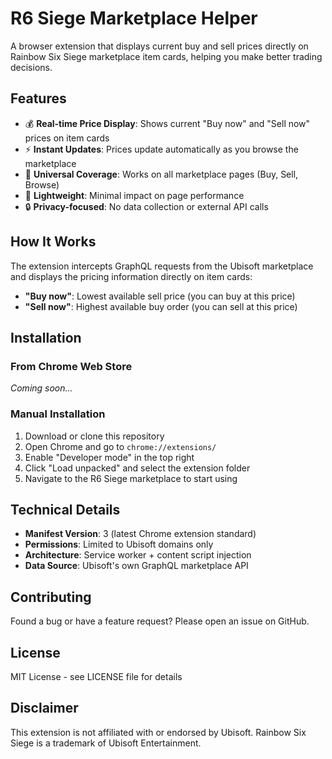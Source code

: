 # R6 Siege Marketplace Helper

A browser extension that displays current buy and sell prices directly on Rainbow Six Siege marketplace item cards, helping you make better trading decisions.

## Features

- 💰 **Real-time Price Display**: Shows current "Buy now" and "Sell now" prices on item cards
- ⚡ **Instant Updates**: Prices update automatically as you browse the marketplace
- 🎯 **Universal Coverage**: Works on all marketplace pages (Buy, Sell, Browse)
- 🚀 **Lightweight**: Minimal impact on page performance
- 🔒 **Privacy-focused**: No data collection or external API calls

## How It Works

The extension intercepts GraphQL requests from the Ubisoft marketplace and displays the pricing information directly on item cards:

- **"Buy now"**: Lowest available sell price (you can buy at this price)
- **"Sell now"**: Highest available buy order (you can sell at this price)

## Installation

### From Chrome Web Store
*Coming soon...*

### Manual Installation
1. Download or clone this repository
2. Open Chrome and go to `chrome://extensions/`
3. Enable "Developer mode" in the top right
4. Click "Load unpacked" and select the extension folder
5. Navigate to the R6 Siege marketplace to start using

## Technical Details

- **Manifest Version**: 3 (latest Chrome extension standard)
- **Permissions**: Limited to Ubisoft domains only
- **Architecture**: Service worker + content script injection
- **Data Source**: Ubisoft's own GraphQL marketplace API

## Contributing

Found a bug or have a feature request? Please open an issue on GitHub.

## License

MIT License - see LICENSE file for details

## Disclaimer

This extension is not affiliated with or endorsed by Ubisoft. Rainbow Six Siege is a trademark of Ubisoft Entertainment.